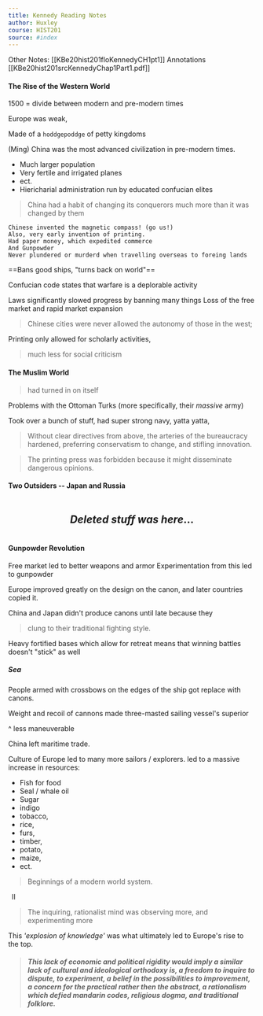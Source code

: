 ```yaml
---
title: Kennedy Reading Notes 
author: Huxley
course: HIST201
source: #index
---
```


Other Notes: [[KBe20hist201floKennedyCH1pt1]]
Annotations [[KBe20hist201srcKennedyChap1Part1.pdf]]

#### The Rise of the Western World


1500 = divide between modern and pre-modern times 


Europe was weak, 

Made of a `hoddgepoddge` of petty kingdoms 

(Ming) China was the most advanced civilization in pre-modern times. 
- Much larger population
- Very fertile and irrigated planes
- ect. 
- Hiericharial administration run by educated confucian elites

> China had a habit of changing its conquerors much more than it was changed by them

```
Chinese invented the magnetic compass! (go us!)
Also, very early invention of printing. 
Had paper money, which expedited commerce 
And Gunpowder
Never plundered or murderd when travelling overseas to foreing lands
```

==Bans good ships, "turns back on world"==

Confucian code states that warfare is a deplorable activity 

Laws significantly slowed progress by banning many things
Loss of the free market and rapid market expansion 

> Chinese cities were never allowed the autonomy of those in the west; 


Printing only allowed for scholarly activities, 
> much less for social criticism 

#### The Muslim World

> had turned in on itself

Problems with the Ottoman Turks (more specifically, their *massive* army) 

Took over a bunch of stuff, had  super strong navy, yatta yatta, 


> Without clear directives from above, the arteries of the bureaucracy hardened, preferring conservatism to change, and stifling innovation. 

> The printing press was forbidden because it might disseminate dangerous opinions. 

#### Two Outsiders -- Japan and Russia


```
```
## $$Deleted\ stuff\ was\ here...$$ 
```
```



#### Gunpowder Revolution 
Free market led to better weapons and armor 
Experimentation from this led to gunpowder

Europe improved greatly on the design on the canon, and later countries copied it. 


China and Japan didn't produce canons until late because they 
> clung to their traditional fighting style. 

Heavy fortified bases which allow for retreat means that winning battles doesn't "stick" as well

##### Sea

People armed with crossbows on the edges of the ship got replace with canons. 

Weight and recoil of cannons made three-masted sailing vessel's superior

^ less maneuverable

China left maritime trade. 

Culture of Europe led to many more sailors / explorers.
led to a massive increase in resources:
-	Fish for food
-	Seal / whale oil 
-	Sugar
-	indigo
-	tobacco,
-	rice,
-	furs, 
-	timber,
-	potato,
-	maize,
-	ect.

> Beginnings of a modern world system.

``` ```II``` ``` 

> The inquiring, rationalist mind was observing more, and experimenting more


This *'explosion of knowledge'* was what ultimately led to Europe's rise to the top. 

> ##### This lack of economic and political rigidity would imply a similar lack of cultural and ideological orthodoxy is, a freedom to inquire to dispute, to experiment, a belief in the possibilities to improvement, a concern for the practical rather then the abstract, a rationalism which defied mandarin codes, religious dogma, and traditional folklore. 





